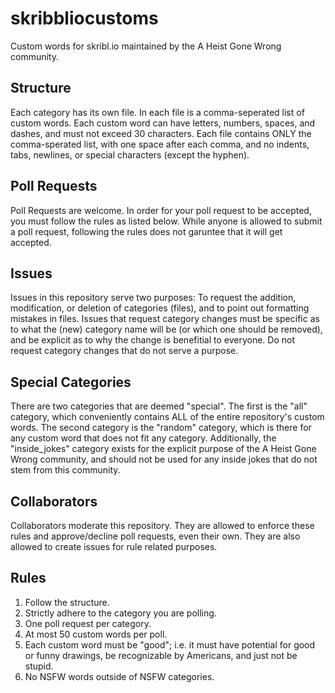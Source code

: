 # skribbliocustoms
Custom words for skribl.io maintained by the A Heist Gone Wrong community.

## Structure

Each category has its own file. In each file is a comma-seperated list of custom words. Each custom word can have letters, numbers, spaces, and dashes, and must not exceed 30 characters. Each file contains ONLY the comma-sperated list, with one space after each comma, and no indents, tabs, newlines, or special characters (except the hyphen).

## Poll Requests

Poll Requests are welcome. In order for your poll request to be accepted, you must follow the rules as listed below. While anyone is allowed to submit a poll request, following the rules does not garuntee that it will get accepted.

## Issues

Issues in this repository serve two purposes: To request the addition, modification, or deletion of categories (files), and to point out formatting mistakes in files. Issues that request category changes must be specific as to what the (new) category name will be (or which one should be removed), and be explicit as to why the change is benefitial to everyone. Do not request category changes that do not serve a purpose.

## Special Categories

There are two categories that are deemed "special". The first is the "all" category, which conveniently contains ALL of the entire repository's custom words. The second category is the "random" category, which is there for any custom word that does not fit any category. Additionally, the "inside_jokes" category exists for the explicit purpose of the A Heist Gone Wrong community, and should not be used for any inside jokes that do not stem from this community.

## Collaborators

Collaborators moderate this repository. They are allowed to enforce these rules and approve/decline poll requests, even their own. They are also allowed to create issues for rule related purposes.

## Rules

1. Follow the structure.
2. Strictly adhere to the category you are polling.
3. One poll request per category.
4. At most 50 custom words per poll.
5. Each custom word must be "good"; i.e. it must have potential for good or funny drawings, be recognizable by Americans, and just not be stupid.
6. No NSFW words outside of NSFW categories.

